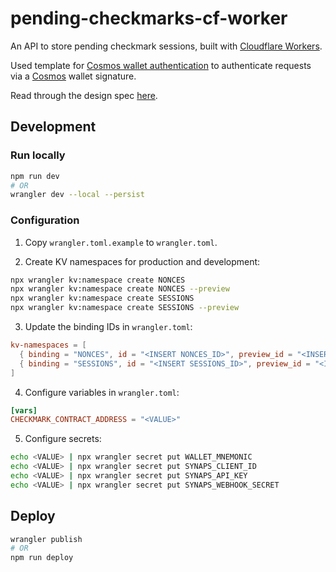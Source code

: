 # pending-checkmarks-cf-worker

An API to store pending checkmark sessions, built with [Cloudflare
Workers](https://workers.cloudflare.com/).

Used template for [Cosmos wallet
authentication](https://github.com/NoahSaso/cloudflare-worker-cosmos-auth) to
authenticate requests via a [Cosmos](https://cosmos.network) wallet signature.

Read through the design spec [here](./DESIGN.md).

## Development

### Run locally

```sh
npm run dev
# OR
wrangler dev --local --persist
```

### Configuration

1. Copy `wrangler.toml.example` to `wrangler.toml`.

2. Create KV namespaces for production and development:

```sh
npx wrangler kv:namespace create NONCES
npx wrangler kv:namespace create NONCES --preview
npx wrangler kv:namespace create SESSIONS
npx wrangler kv:namespace create SESSIONS --preview
```

3. Update the binding IDs in `wrangler.toml`:

```toml
kv-namespaces = [
  { binding = "NONCES", id = "<INSERT NONCES_ID>", preview_id = "<INSERT NONCES_PREVIEW_ID>" },
  { binding = "SESSIONS", id = "<INSERT SESSIONS_ID>", preview_id = "<INSERT SESSIONS_PREVIEW_ID>" }
]
```

4. Configure variables in `wrangler.toml`:

```toml
[vars]
CHECKMARK_CONTRACT_ADDRESS = "<VALUE>"
```

5. Configure secrets:

```sh
echo <VALUE> | npx wrangler secret put WALLET_MNEMONIC
echo <VALUE> | npx wrangler secret put SYNAPS_CLIENT_ID
echo <VALUE> | npx wrangler secret put SYNAPS_API_KEY
echo <VALUE> | npx wrangler secret put SYNAPS_WEBHOOK_SECRET
```

## Deploy

```sh
wrangler publish
# OR
npm run deploy
```
